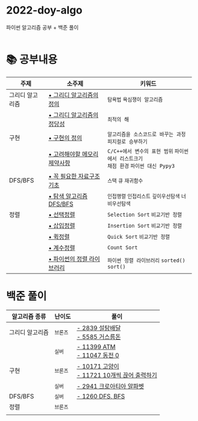 # 2022-doy-algo
파이썬 알고리즘 공부 + 백준 풀이  <br><br>


# 📚 공부내용
| 주제	| 소주제 |	키워드  |
|---|---|---|
|그리디 알고리즘 | [• 그리디 알고리즘의 정의](https://github.com/Dominsol/2022-doy-algo/issues/1#issue-1236206148)| `탐욕법` `욕심쟁이 알고리즘`  |
|  | [• 그리디 알고리즘의 정당성](https://github.com/Dominsol/2022-doy-algo/issues/1#issuecomment-1126874230)|	`최적의 해` |
| 구현 | [• 구현의 정의](https://github.com/Dominsol/2022-doy-algo/issues/2#issue-1245267375)  |  `알고리즘을 소스코드로 바꾸는 과정` `피지컬로 승부하기`|
|  | [• 고려해야할 메모리 제약사항](https://github.com/Dominsol/2022-doy-algo/issues/2#issuecomment-1134759448)  | `C/C++에서 변수의 표현 범위` `파이썬에서 리스트크기` <br> `채점 환경`  `파이썬 대신 Pypy3`  |
| DFS/BFS | [• 꼭 필요한 자료구조기초](https://github.com/Dominsol/2022-doy-algo/issues/3#issue-1245306834)  | `스택` `큐` `재귀함수` |
|  | [• 탐색 알고리즘 DFS/BFS](https://github.com/Dominsol/2022-doy-algo/issues/3#issuecomment-1139742375)  | `인접행렬` `인접리스트` `깊이우선탐색` `너비우선탐색` |
| 정렬  | [• 선택정렬](https://github.com/Dominsol/2022-doy-algo/issues/4#issuecomment-1179490041)  | `Selection Sort` `비교기반 정렬` |
|  | [• 삽입정렬](https://github.com/Dominsol/2022-doy-algo/issues/4#issuecomment-1179490054)  | `Insertion Sort` `비교기반 정렬` | 
|  | [• 퀵정렬](https://github.com/Dominsol/2022-doy-algo/issues/4#issuecomment-1179490070)  | `Quick Sort` `비교기반 정렬` | 
|  | [• 계수정렬](https://github.com/Dominsol/2022-doy-algo/issues/4#issuecomment-1179490075) | `Count Sort` | 
|  | [• 파이썬의 정렬 라이브러리]() | `파이썬 정렬 라이브러리` `sorted()` `sort()` |


# 백준 풀이
| 알고리즘 종류 | 난이도 | 풀이 |
| ---| ---| ---|
|그리디 알고리즘 | `브론즈`  | [- 2839 설탕배달](https://github.com/heydoy/BOJAlgorithmPython/tree/main/%EB%B0%B1%EC%A4%80/Bronze/2839.%E2%80%85%EC%84%A4%ED%83%95%E2%80%85%EB%B0%B0%EB%8B%AC)<br>[- 5585 거스름돈](https://github.com/heydoy/BOJAlgorithmPython/tree/main/%EB%B0%B1%EC%A4%80/Bronze/5585.%E2%80%85%EA%B1%B0%EC%8A%A4%EB%A6%84%EB%8F%88)|
| | `실버` | [- 11399 ATM](https://github.com/heydoy/BOJAlgorithmPython/tree/main/%EB%B0%B1%EC%A4%80/Silver/11399.%E2%80%85ATM)<br>[- 11047 동전 0](https://github.com/heydoy/BOJAlgorithmPython/tree/main/%EB%B0%B1%EC%A4%80/Silver/11047.%E2%80%85%EB%8F%99%EC%A0%84%E2%80%850) |
| 구현|`브론즈` |[- 10171 고양이](https://github.com/heydoy/BOJAlgorithmPython/tree/main/%EB%B0%B1%EC%A4%80/Bronze/10171.%E2%80%85%EA%B3%A0%EC%96%91%EC%9D%B4) <br>[- 11721 10개씩 끊어 출력하기](https://github.com/heydoy/BOJAlgorithmPython/tree/main/%EB%B0%B1%EC%A4%80/Bronze/11721.%E2%80%85%EC%97%B4%E2%80%85%EA%B0%9C%EC%94%A9%E2%80%85%EB%81%8A%EC%96%B4%E2%80%85%EC%B6%9C%EB%A0%A5%ED%95%98%EA%B8%B0) | 
|  | `실버`  | [- 2941 크로아티아 알파벳](https://github.com/heydoy/BOJAlgorithmPython/tree/main/%EB%B0%B1%EC%A4%80/Silver/2941.%E2%80%85%ED%81%AC%EB%A1%9C%EC%95%84%ED%8B%B0%EC%95%84%E2%80%85%EC%95%8C%ED%8C%8C%EB%B2%B3) |
| DFS/BFS   |  `실버` | [- 1260 DFS, BFS](https://github.com/heydoy/BOJAlgorithmPython/tree/main/%EB%B0%B1%EC%A4%80/Silver/1260.%E2%80%85DFS%EC%99%80%E2%80%85BFS) |
| 정렬 | `브론즈`  |  |
|  |  |  |
